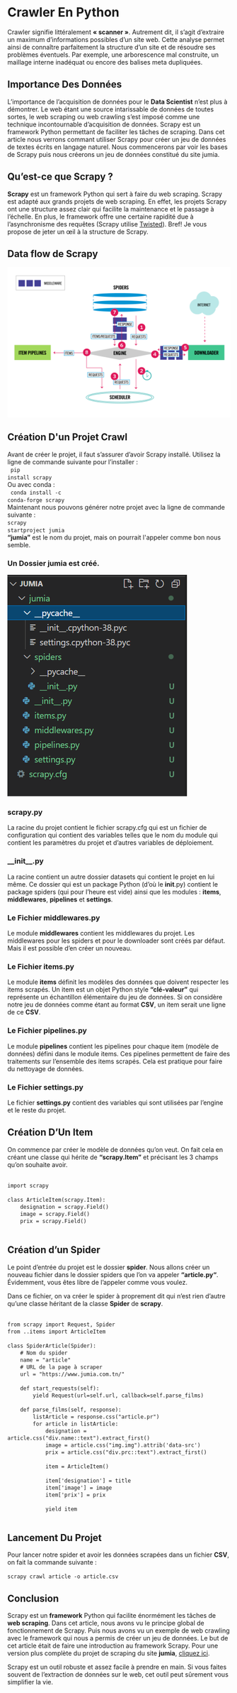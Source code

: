 # Crawler En Python
Crawler signifie littéralement **« scanner »**. Autrement dit, il s’agit d’extraire un maximum d’informations possibles d’un site web. Cette analyse permet ainsi de connaître parfaitement la structure d’un site et de résoudre ses problèmes éventuels. Par exemple, une arborescence mal construite, un maillage interne inadéquat ou encore des balises meta dupliquées.

## Importance Des Données
L’importance de l’acquisition de données pour le **Data Scientist** n’est plus à démontrer. Le web étant une source intarissable de données de toutes sortes, le web scraping ou web crawling s’est imposé comme une technique incontournable d’acquisition de données. Scrapy est un framework Python permettant de faciliter les tâches de scraping. Dans cet article nous verrons commant utiliser Scrapy pour créer un jeu de données de textes écrits en langage naturel. Nous commencerons par voir les bases de Scrapy puis nous créerons un jeu de données constitué du site jumia.
## Qu’est-ce que Scrapy ?
**Scrapy** est un framework Python qui sert à faire du web scraping. Scrapy est adapté aux grands projets de web scraping. En effet, les projets Scrapy ont une structure assez clair qui facilite la maintenance et le passage à l’échelle. En plus, le framework offre une certaine rapidité due à l’asynchronisme des requêtes (Scrapy utilise [Twisted](https://twistedmatrix.com/trac/)). Bref! Je vous propose de jeter un œil à la structure de Scrapy.

## Data flow de Scrapy
![sycle de vie](images/scrapy_architecture_02.png)


## Création D'un Projet Crawl 
Avant de créer le projet, il faut s’assurer d’avoir Scrapy installé. Utilisez la ligne de commande suivante pour l’installer :<br>
<code>
pip install scrapy
</code><br>Ou avec conda :<br>
<code>
conda install -c conda-forge scrapy
</code><br>
Maintenant nous pouvons générer notre projet avec la ligne de commande suivante :<br>
<code>scrapy startproject jumia</code><br>
**“jumia”** est le nom du projet, mais on pourrait l'appeler comme bon nous semble.

### Un Dossier jumia est créé.
![arborescence](images/arborescence.png)

### scrapy.py
La racine du projet contient le fichier scrapy.cfg qui est un fichier de configuration qui contient des variables telles que le nom du module qui contient les paramètres du projet et d’autres variables de déploiement.
### &#95;&#95;init&#95;&#95;.py
La racine contient un autre dossier datasets qui contient le projet en lui même. Ce dossier qui est un package Python (d’où le __init__.py) contient le package spiders (qui pour l’heure est vide) ainsi que les modules : **items**, **middlewares**, **pipelines** et **settings**.

### Le Fichier middlewares.py 
Le module **middlewares** contient les middlewares du projet. Les middlewares pour les spiders et pour le downloader sont créés par défaut. Mais il est possible d’en créer un nouveau.

### Le Fichier items.py
Le module **items** définit les modèles des données que doivent respecter les items scrapés. Un item est un objet Python style **“clé-valeur”** qui représente un échantillon élémentaire du jeu de données. Si on considère notre jeu de données comme étant au format **CSV**, un item serait une ligne de ce **CSV**.

### Le Fichier pipelines.py
Le module **pipelines** contient les pipelines pour chaque item (modèle de données) défini dans le module items. Ces pipelines permettent de faire des traitements sur l’ensemble des items scrapés. Cela est pratique pour faire du nettoyage de données.

### Le Fichier settings.py
Le fichier **settings.py** contient des variables qui sont utilisées par l’engine et le reste du projet.

## Création D’Un Item
On commence par créer le modèle de données qu’on veut. On fait cela en créant une classe qui hérite de **“scrapy.Item”** et précisant les 3 champs qu’on souhaite avoir.

<pre>
<code>
import scrapy
 
class ArticleItem(scrapy.Item):
    designation = scrapy.Field()
    image = scrapy.Field() 
    prix = scrapy.Field()
</code>
</pre>

## Création d’un Spider
Le point d’entrée du projet est le dossier **spider**. Nous allons créer un nouveau fichier dans le dossier spiders que l’on va appeler **“article.py“**. Évidemment, vous êtes libre de l’appeler comme vous voulez.

Dans ce fichier, on va créer le spider à proprement dit qui n’est rien d’autre qu’une classe héritant de la classe **Spider** de **scrapy**.

<pre>
<code>
from scrapy import Request, Spider
from ..items import ArticleItem
 
class SpiderArticle(Spider):
    # Nom du spider
    name = "article"
    # URL de la page à scraper
    url = "https://www.jumia.com.tn/"
 
    def start_requests(self):
        yield Request(url=self.url, callback=self.parse_films)
 
    def parse_films(self, response):
        listArticle = response.css("article.pr")
        for article in listArticle:
            designation = article.css("div.name::text").extract_first()
            image = article.css("img.img").attrib('data-src')
            prix = article.css("div.prc::text").extract_first()

            item = ArticleItem()
 
            item['designation'] = title
            item['image'] = image
            item['prix'] = prix
 
            yield item
</code>
</pre>

## Lancement Du Projet
Pour lancer notre spider et avoir les données scrapées dans un fichier **CSV**, on fait la commande suivante :

<code>scrapy crawl article -o article.csv</code>

## Conclusion
Scrapy est un **framework** Python qui facilite énormément les tâches de **web scraping**. Dans cet article, nous avons vu le principe global de fonctionnement de Scrapy. Puis nous avons vu un exemple de web crawling avec le framework qui nous a permis de créer un jeu de données. Le but de cet article était de faire une introduction au framework Scrapy. Pour une version plus complète du projet de scraping du site **jumia**, [cliquez ici](https://github.com/camara94/crawlers).

Scrapy est un outil robuste et assez facile à prendre en main. Si vous faites souvent de l’extraction de données sur le web, cet outil peut sûrement vous simplifier la vie.


